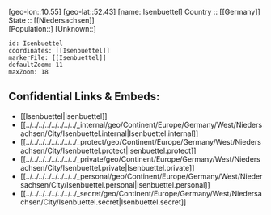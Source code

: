 ﻿---
location: [52.43,10.55] 
mapzoom: [7,12] 
mapmarker: city 
type: City
tags:
- geo/City


SpocWebEntityId: 31129
isDeleted: false
confidential: public

---
[geo-lon::10.55] 
[geo-lat::52.43] 
[name::Isenbuettel] 
Country :: [[Germany]]  
State :: [[Niedersachsen]]  
[Population::] 
[Unknown::] 


```leaflet
id: Isenbuettel
coordinates: [[Isenbuettel]] 
markerFile: [[Isenbuettel]] 
defaultZoom: 11 
maxZoom: 18
```


## Confidential Links & Embeds: 
- [[Isenbuettel|Isenbuettel]]  
- [[../../../../../../../../_internal/geo/Continent/Europe/Germany/West/Niedersachsen/City/Isenbuettel.internal|Isenbuettel.internal]] 
- [[../../../../../../../../_protect/geo/Continent/Europe/Germany/West/Niedersachsen/City/Isenbuettel.protect|Isenbuettel.protect]] 
- [[../../../../../../../../_private/geo/Continent/Europe/Germany/West/Niedersachsen/City/Isenbuettel.private|Isenbuettel.private]] 
- [[../../../../../../../../_personal/geo/Continent/Europe/Germany/West/Niedersachsen/City/Isenbuettel.personal|Isenbuettel.personal]] 
- [[../../../../../../../../_secret/geo/Continent/Europe/Germany/West/Niedersachsen/City/Isenbuettel.secret|Isenbuettel.secret]] 

